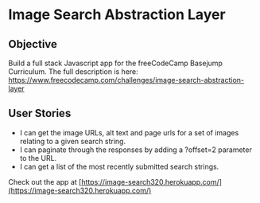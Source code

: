 # Image Search Abstraction Layer

Objective 
------

Build a full stack Javascript app for the freeCodeCamp Basejump Curriculum. 
The full description is here: https://www.freecodecamp.com/challenges/image-search-abstraction-layer

User Stories
------

* I can get the image URLs, alt text and page urls for a set of images relating to a given search string.
* I can paginate through the responses by adding a ?offset=2 parameter to the URL.
* I can get a list of the most recently submitted search strings.

Check out the app at [https://image-search320.herokuapp.com/](https://image-search320.herokuapp.com/)